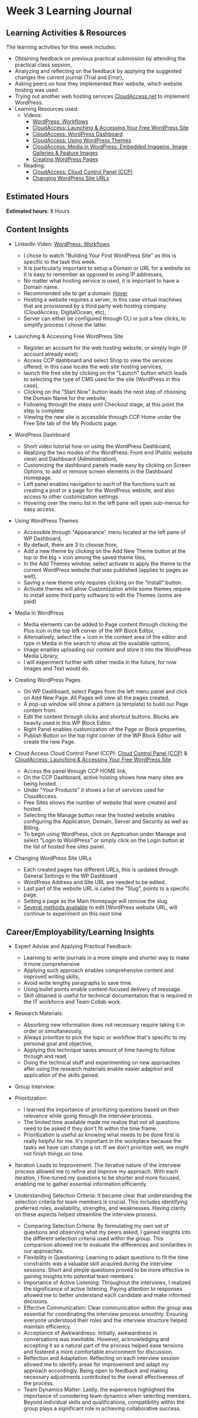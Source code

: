 # Week 3 Learning Journal <br/>

## Learning Activities & Resources
The learning activities for this week includes: <br>
* Obtaining feedback on previous practical submission by attending the practical class session,
* Analyzing and reflecting on the feedback by applying the suggested changes the current journal (Trial and Error),
* Asking peers on how they implemented their website, which website hosting was used.
* Trying out another web hosting services [CloudAccess.net](https://www.cloudaccess.net/) to implement WordPress.
* Learning Resources used:
  - Videos:
    - [WordPress: Workflows](https://www.linkedin.com/learning/wordpress-workflows-2/our-workflows?autoSkip=true&resume=false&u=2223545)
    - [CloudAccess: Launching & Accessing Your Free WordPress Site](https://www.cloudaccess.net/wordpress-tutorials/143-getting-started/808-wordpress-tutorial-1-launching-your-site.html)
    - [CloudAccess: WordPress Dashboard](https://www.cloudaccess.net/wordpress-tutorials/143-getting-started/809-tutorial-2-wordpress-dashboard-overview.html)
    - [CloudAccess: Using WordPress Themes](https://www.cloudaccess.net/wordpress-tutorials/143-getting-started/815-wordpress-tutorial-9-selecting-a-theme.html)
    - [CloudAccess: Media in WordPress: Embedded Imageins, Image Galleries & Feature Images](https://www.cloudaccess.net/wordpress-tutorials/143-getting-started/813-tutorial-8-media-in-wordpress-embedded-images-image-galleries-featured-images.html)
    - [Creating WordPress Pages](https://www.cloudaccess.net/wordpress-tutorials/143-getting-started/814-wordpress-tutorial-8-creating-pages.html)
  - Reading: 
    - [CloudAccess: Cloud Control Panel (CCP)](https://www.cloudaccess.net/features/cloud-control-panel.html) 
    - [Changing WordPress Site URLs](https://www.wpbeginner.com/wp-tutorials/how-to-change-your-wordpress-site-urls-step-by-step/)

## Estimated Hours
**Estimated hours**: 8 Hours

## Content Insights
* LinkedIn Video: [WordPress: Workflows](https://www.linkedin.com/learning/wordpress-workflows-2/our-workflows?autoSkip=true&resume=false&u=2223545)
   - I chose to watch "Building Your First WordPress Site" as this is specific to the task this week. 
   - It is particularly important to setup a Domain or URL for a website so it is easy to remember as opposed to using IP addresses,
   - No matter what hosting service is used, it is important to have a Domain name.
   - Recommended site to get a domain: [Hover](https://www.hover.com/)
   - Hosting a website requires a server, in this case virtual machines that are provisioned by a third party web hosting company (CloudAccess, DigitalOcean, etc),
   - Server can either be configured through CLI or just a few clicks, to simplify process I chose the latter.


* Launching & Accessing Free WordPress Site
   - Register an account for the web hosting website, or simply login (if account already exist)
   - Access CCP dashboard and select Shop to view the services offered, in this case locate the web site hosting services,
   - launch the free site by clicking on the "Launch" button which leads to selecting the type of CMS used for the site (WordPress in this case),
   - Clicking on the "Start Now" button leads the next step of choosing the Domain Name for the website,
   - Following through the steps until Checkout stage, at this point the step is complete
   - Viewing the new site is accessible through CCP Home under the Free Site tab of the My Products page.


* WordPress Dashboard
   - Short video tutorial how on using the WordPress Dashboard,
   - Realizing the two modes of the WordPress: Front end (Public website view) and Dashboard (Administration),
   - Customizing the dashboard panels made easy by clicking on Screen Options, to add or remove screen elements in the Dashboard Homepage.
   - Left panel enables navigation to each of the functions such as creating a post or a page for the WordPress website, and also access to other customization settings.
   - Hovering over the menu list in the left pane will open sub-menus for easy access.


* Using WordPress Themes
   - Accessible through "Appearance" menu located at the left pane of WP Dashboard,
   - By default, there are 3 to choose from,
   - Add a new theme by clicking on the Add New Theme button at the top or the big + icon among the saved theme tiles,
   - In the Add Themes window, select activate to apply the theme to the current WordPress website that was published (applies to pages as well),
   - Saving a new theme only requires clicking on the "Install" button.
   - Activate themes will allow Customization while some themes require to install some third party software to edit the Themes (some are paid)


* Media in WordPress
   - Media elements can be added to Page content through clicking the Plus icon in the top left corner of the WP Block Editor,
   - Alternatively, select the + icon in the content area of the editor and type in Media in the search to show all the available options,
   - Image enables uploading our content and store it into the WordPress Media Library,
   - I will experiment further with other media in the future, for now Images and Text would do.


* Creating WordPress Pages
   - On WP Dashboard, select Pages from the left menu panel and click on Add New Page. All Pages will view all the pages created.
   - A pop-up window will show a pattern (a template) to build our Page content from.
   - Edit the content through clicks and shortcut buttons. Blocks are heavily used in this WP Block Editor.
   - Right Panel enables customization of the Page or Block properties,
   - Publish Button on the top right corner of the WP Block Editor will create the new Page.
 

* Cloud Access Cloud Control Panel (CCP): [Cloud Control Panel (CCP)](https://www.cloudaccess.net/features/cloud-control-panel.html) & [CloudAccess: Launching & Accessing Your Free WordPress Site](https://www.cloudaccess.net/wordpress-tutorials/143-getting-started/808-wordpress-tutorial-1-launching-your-site.html)<br>
   - Access the panel through CCP HOME link,
   - On the CCP Dashboard, active hosting shows how many sites are being hosted.
   - Under "Your Products" it shows a list of services used for CloudAccess. 
   - Free Sites shows the number of website that were created and hosted.
   - Selecting the Manage button near the hosted website enables configuring the Application, Domain, Server and Security as well as Billing.
   - To begin using WordPress, click on Application under Manage and select "Login to WordPress" or simply click on the Login button at the list of hosted free sites panel.
   

* Changing WordPress Site URLs
   - Each created pages has different URLs, this is updated through General Settings in the WP Dashboard
   - WordPress Address and Site URL are needed to be edited.
   - Last part of the website URL is called the "Slug", points to a specific page.
   - Setting a page as the Main Homepage will remove the slug.
   - [Several methods available](https://www.wpbeginner.com/wp-tutorials/how-to-change-your-wordpress-site-urls-step-by-step/) to edit [WordPress website URL, will continue to experiment on this next time
   



## Career/Employability/Learning Insights

* Expert Advise and Applying Practical Feedback:
  - Learning to write journals in a more simple and shorter way to make it more comprehensive
  - Applying such approach enables comprehensive content and improved writing skills,
  - Avoid write lengthy paragraphs to save time.
  - Using bullet points enable content-focused delivery of message.
  - Skill obtained is useful for technical documentation that is required in the IT workforce and Team Collab work.


* Research Materials: <br>
  - Absorbing new information does not necessary require taking it in order or simultaneously,
  - Always prioritize to pick the topic or workflow that's specific to my personal goal and objective,
  - Applying this technique saves amount of time having to follow through and read,
  - Doing the technical stuff and experimenting on new approaches after using the research materials enable easier
  adaption and application of the skills gained.


* Group Interview: <br>
- Prioritization:
  - I learned the importance of prioritizing questions based on their relevance while going through the interview process.
  - The limited time available made me realize that not all questions need to be asked if they don't fit within the time frame.
  - Prioritization is useful as knowing what needs to be done first is really helpful for me. It's important in the workplace because 
  the tasks we have can change a lot. If we don't prioritize well, we might not finish things on time.

- Iteration Leads to Improvement: The iterative nature of the interview process allowed me to refine and improve my approach. With each iteration, I fine-tuned my questions to be shorter and more focused, enabling me to gather essential information efficiently.

- Understanding Selection Criteria: It became clear that understanding the selection criteria for team members is crucial. This includes identifying preferred roles, availability, strengths, and weaknesses. Having clarity on these aspects helped streamline the interview process.
  - Comparing Selection Criteria: By formulating my own set of questions and observing what my peers asked, I gained insights into the different selection criteria used within the group. This comparison allowed me to evaluate the differences and similarities in our approaches.
  - Flexibility in Questioning: Learning to adapt questions to fit the time constraints was a valuable skill acquired during the interview sessions. Short and simple questions proved to be more effective in gaining insights into potential team members.
  - Importance of Active Listening: Throughout the interviews, I realized the significance of active listening. Paying attention to responses allowed me to better understand each candidate and make informed decisions.
  - Effective Communication: Clear communication within the group was essential for coordinating the interview process smoothly. Ensuring everyone understood their roles and the interview structure helped maintain efficiency.
  - Acceptance of Awkwardness: Initially, awkwardness in conversations was inevitable. However, acknowledging and accepting it as a natural part of the process helped ease tensions and fostered a more comfortable environment for discussion.
  - Reflection and Adaptation: Reflecting on each interview session allowed me to identify areas for improvement and adapt my approach accordingly. Being open to feedback and making necessary adjustments contributed to the overall effectiveness of the process.
  - Team Dynamics Matter: Lastly, the experience highlighted the importance of considering team dynamics when selecting members. Beyond individual skills and qualifications, compatibility within the group plays a significant role in achieving collaborative success. 

